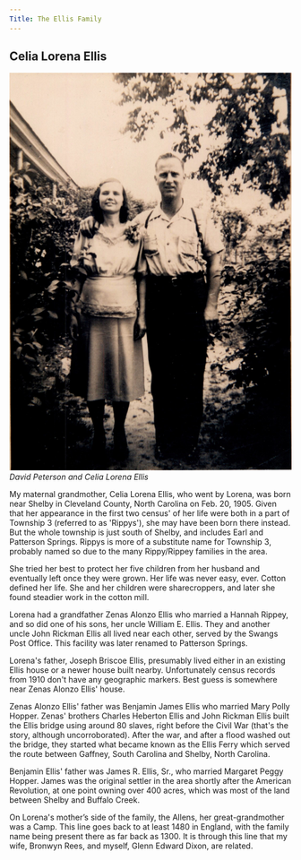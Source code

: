 ```yaml
---
Title: The Ellis Family
---
```


## Celia Lorena Ellis

![](../img/Peterson-David_Ellis-Lorena.jpg)
*David Peterson and Celia Lorena Ellis*

My maternal grandmother, Celia Lorena Ellis, who went by Lorena, was born near Shelby in Cleveland County, North Carolina on Feb. 20, 1905. Given that her appearance in the first two census' of her life were both in a part of Township 3 (referred to as 'Rippys'), she may have been born there instead. But the whole township is just south of Shelby, and includes Earl and Patterson Springs. Rippys is more of a substitute name for Township 3, probably named so due to the many Rippy/Rippey families in the area.

She tried her best to protect her five children from her husband and eventually left once they were grown. Her life was never easy, ever. Cotton defined her life. She and her children were sharecroppers, and later she found steadier work in the cotton mill.

Lorena had a grandfather Zenas Alonzo Ellis who married a Hannah Rippey, and so did one of his sons, her uncle William E. Ellis. They and another uncle John Rickman Ellis all lived near each other, served by the Swangs Post Office. This facility was later renamed to Patterson Springs.

Lorena's father, Joseph Briscoe Ellis, presumably lived either in an existing Ellis house or a newer house built nearby. Unfortunately census records from 1910 don't have any geographic markers. Best guess is somewhere near Zenas Alonzo Ellis' house.

Zenas Alonzo Ellis' father was Benjamin James Ellis who married Mary Polly Hopper. Zenas' brothers Charles Heberton Ellis and John Rickman Ellis built the Ellis bridge using around 80 slaves, right before the Civil War (that's the story, although uncorroborated). After the war, and after a flood washed out the bridge, they started what became known as the Ellis Ferry which served the route between Gaffney, South Carolina and Shelby, North Carolina.

Benjamin Ellis' father was James R. Ellis, Sr., who married Margaret Peggy Hopper. James was the original settler in the area shortly after the American Revolution, at one point owning over 400 acres, which was most of the land between Shelby and Buffalo Creek.

On Lorena's mother’s side of the family, the Allens, her great-grandmother was a Camp. This line goes back to at least 1480 in England, with the family name being present there as far back as 1300. It is through this line that my wife, Bronwyn Rees, and myself, Glenn Edward Dixon, are related.